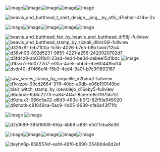 ![image](https://github.com/buttmunch90/buttmunch90/assets/147678899/3372301e-3f0e-4081-9bdd-4e99e1e48de4)![image](https://github.com/buttmunch90/buttmunch90/assets/147678899/1b679615-6526-4292-b4b9-2c8c65b3382c)![image](https://github.com/buttmunch90/buttmunch90/assets/147678899/a5f6bee1-7cad-433d-8c43-1d75901c7b5c)![image](https://github.com/buttmunch90/buttmunch90/assets/147678899/1b679615-6526-4292-b4b9-2c8c65b3382c)![image](https://github.com/buttmunch90/buttmunch90/assets/147678899/a5f6bee1-7cad-433d-8c43-1d75901c7b5c)


![beavis_and_butthead_t_shirt_design__png__by_otfs_d7mhlqr-414w-2x](https://github.com/buttmunch90/buttmunch90/assets/147678899/bdc6256b-a9e8-418e-beec-c9e4f0974ab7)


![image](https://github.com/buttmunch90/buttmunch90/assets/147678899/3372301e-3f0e-4081-9bdd-4e99e1e48de4)![image](https://github.com/buttmunch90/buttmunch90/assets/147678899/1b679615-6526-4292-b4b9-2c8c65b3382c)![image](https://github.com/buttmunch90/buttmunch90/assets/147678899/a5f6bee1-7cad-433d-8c43-1d75901c7b5c)![image](https://github.com/buttmunch90/buttmunch90/assets/147678899/1b679615-6526-4292-b4b9-2c8c65b3382c)![image](https://github.com/buttmunch90/buttmunch90/assets/147678899/a5f6bee1-7cad-433d-8c43-1d75901c7b5c)





![beavis_and_butthead_fan_by_beavis_and_butthead_dr58ji-fullview](https://github.com/buttmunch90/buttmunch90/assets/147678899/a8fa74d4-74e5-4ae2-bc9a-2460475f3f73)
![beavis_and_butthead_stamp_by_sickali_d8nz06l-fullview](https://github.com/buttmunch90/buttmunch90/assets/147678899/1a915ace-5160-4365-97d5-4d0923cbb6d8)
![d326x9f-feb7100a-1c5b-4026-b7e5-b8b7add712b4](https://github.com/buttmunch90/buttmunch90/assets/147678899/d166d27a-d237-40a3-95e9-3097c0151b4b)
![d38vh06-892d5231-9851-4221-a256-2420920702d7](https://github.com/buttmunch90/buttmunch90/assets/147678899/d5a0403e-98fe-4add-9587-a92feeacf1b3)
![d3fd4z8-ab03f8d1-23ad-4ed4-be0d-debee15d1bdc](https://github.com/buttmunch90/buttmunch90/assets/147678899/d4fda26b-504e-488d-a3fe-4946e6aefd5c)
![image](https://github.com/buttmunch90/buttmunch90/assets/147678899/3a20ea16-e70c-417a-9238-5841e6c6fb89)
![d1bvx7r-6d0772d7-e00a-4ae5-bbbd-ebe604495d14](https://github.com/buttmunch90/buttmunch90/assets/147678899/28e73302-1dcc-4b2e-a18a-2bbb1fe7eb45)
![dvdr40-d7466ef4-15b3-4ed4-9a0f-b7c9f1803167](https://github.com/buttmunch90/buttmunch90/assets/147678899/20b60ad3-e374-41f9-85d7-9e344cb54e7a)

![saw_series_stamp_by_sequelle_d2bauqf-fullview](https://github.com/buttmunch90/buttmunch90/assets/147678899/9c542f5f-a53e-4324-9c65-79103c95685a)
![d1vvzpo-99cd2664-311f-40dc-a9db-e06b199149bd](https://github.com/buttmunch90/buttmunch90/assets/147678899/2736f946-55b2-41f6-ba04-c14717f379c6)
![blair_witch_stamp_by_icevallejo_d16oby5-fullview](https://github.com/buttmunch90/buttmunch90/assets/147678899/932d43c4-115c-48c4-bcda-7be0fb7c11a0)
![d6o5rx5-9d8c2273-ea84-4f4d-8cee-e8c1f975b751](https://github.com/buttmunch90/buttmunch90/assets/147678899/5ac341e9-7f8e-4861-9feb-7c224d034f23)
![d9zhux3-066c5a02-d6d3-483e-b0f2-82f5fa945020](https://github.com/buttmunch90/buttmunch90/assets/147678899/026cd5d3-552d-44c7-9c9c-f3aa3ea06331)
![d9zhxtk-c81049ca-5ac9-4d05-9639-cfe6a43f71fc](https://github.com/buttmunch90/buttmunch90/assets/147678899/0532b5fa-1c55-4769-b10b-487b1370351c)

![image](https://github.com/buttmunch90/buttmunch90/assets/147678899/f79259db-411b-4ee3-8ba8-845b700b364d)
![image](https://github.com/buttmunch90/buttmunch90/assets/147678899/81d91a4f-5c88-42c9-8bdb-668fb09a86b3)

![d2s1h89-385f6008-6fda-4b69-a88f-efd77cba8e36](https://github.com/buttmunch90/buttmunch90/assets/147678899/c49cbd47-56d9-46e6-b135-f898281be393)

![image](https://github.com/buttmunch90/buttmunch90/assets/147678899/3372301e-3f0e-4081-9bdd-4e99e1e48de4)![image](https://github.com/buttmunch90/buttmunch90/assets/147678899/1b679615-6526-4292-b4b9-2c8c65b3382c)![image](https://github.com/buttmunch90/buttmunch90/assets/147678899/a5f6bee1-7cad-433d-8c43-1d75901c7b5c)![image](https://github.com/buttmunch90/buttmunch90/assets/147678899/1b679615-6526-4292-b4b9-2c8c65b3382c)![image](https://github.com/buttmunch90/buttmunch90/assets/147678899/a5f6bee1-7cad-433d-8c43-1d75901c7b5c)

![deyhn6p-858557ef-eafd-46f0-b690-3548d4e8d2ef](https://github.com/buttmunch90/buttmunch90/assets/147678899/6b7e8c13-d7df-42c0-9bb6-e0743c892e48)
